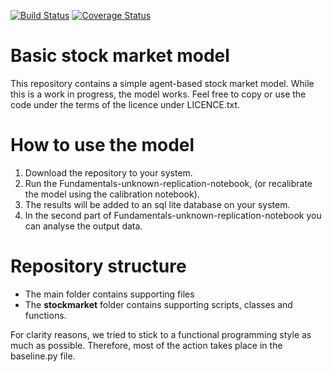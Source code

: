 [![Build Status](https://travis-ci.org/LCfP/Agent-Based-Stock-Market-Model.svg?branch=dev)](https://travis-ci.org/LCfP/Agent-Based-Stock-Market-Model)
[![Coverage Status](https://coveralls.io/repos/github/LCfP/Agent-Based-Stock-Market-Model/badge.svg?branch=dev)](https://coveralls.io/github/LCfP/Agent-Based-Stock-Market-Model?branch=dev)

# Basic stock market model
This repository contains a simple agent-based stock market model. While this is a work in progress, 
the model works. Feel free to copy or use the code under the terms of the licence under LICENCE.txt. 
 
# How to use the model
1. Download the repository to your system.
2. Run the Fundamentals-unknown-replication-notebook, (or recalibrate the model using the calibration notebook). 
3. The results will be added to an sql lite database on your system.
4. In the second part of Fundamentals-unknown-replication-notebook you can analyse the output data.

# Repository structure

* The main folder contains supporting files
* The **stockmarket** folder contains supporting scripts, classes and functions.

For clarity reasons, we tried to stick to a functional programming style as much as possible. Therefore, most of the action takes 
place in the baseline.py file.


